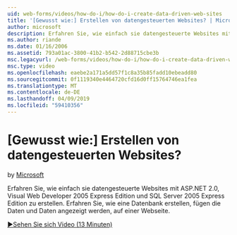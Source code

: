 ```yaml
---
uid: web-forms/videos/how-do-i/how-do-i-create-data-driven-web-sites
title: '[Gewusst wie:] Erstellen von datengesteuerten Websites? | Microsoft-Dokumentation'
author: microsoft
description: Erfahren Sie, wie einfach sie datengesteuerte Websites mit ASP.NET 2.0, Visual Web Developer 2005 Express Edition und SQL Server 2005 Express Edition zu erstellen. Weitere Informationen...
ms.author: riande
ms.date: 01/16/2006
ms.assetid: 793a01ac-3800-41b2-b542-2d88715cbe3b
msc.legacyurl: /web-forms/videos/how-do-i/how-do-i-create-data-driven-web-sites
msc.type: video
ms.openlocfilehash: eaebe2a171a5dd57f1c8a35b85fadd10ebeadd80
ms.sourcegitcommit: 0f1119340e4464720cfd16d0ff15764746ea1fea
ms.translationtype: MT
ms.contentlocale: de-DE
ms.lasthandoff: 04/09/2019
ms.locfileid: "59410356"
---
```

# <a name="how-do-i-create-data-driven-web-sites"></a>[Gewusst wie:] Erstellen von datengesteuerten Websites?

by [Microsoft](https://github.com/microsoft)

Erfahren Sie, wie einfach sie datengesteuerte Websites mit ASP.NET 2.0, Visual Web Developer 2005 Express Edition und SQL Server 2005 Express Edition zu erstellen. Erfahren Sie, wie eine Datenbank erstellen, fügen die Daten und Daten angezeigt werden, auf einer Webseite.

[&#9654;Sehen Sie sich Video (13 Minuten)](https://channel9.msdn.com/Blogs/ASP-NET-Site-Videos/how-do-i-create-data-driven-web-sites)
